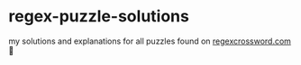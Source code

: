 # regex-puzzle-solutions

my solutions and explanations for all puzzles found on [regexcrossword.com](regexcrossword.com) 🙂 
